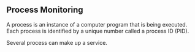 ## Process Monitoring

A process is an instance of a computer program that is being executed. Each process is identified by a unique number called a process ID (PID).

Several process can make up a service.

